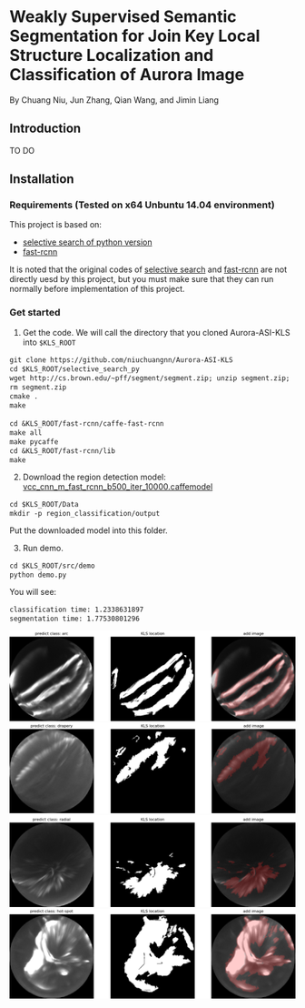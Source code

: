 # Weakly Supervised Semantic Segmentation for Join Key Local Structure Localization and Classification of Aurora Image
By Chuang Niu, Jun Zhang, Qian Wang, and Jimin Liang

## Introduction
TO DO

## Installation

### Requirements (Tested on x64 Unbuntu 14.04 environment)
This project is based on:
* [selective search of python version](https://github.com/BradNeuberg/selective_search_py)
* [fast-rcnn](https://github.com/rbgirshick/fast-rcnn)

It is noted that the original codes of [selective search](https://github.com/BradNeuberg/selective_search_py) and [fast-rcnn](https://github.com/rbgirshick/fast-rcnn)
are not directly uesd by this project, but you must make sure that they can run normally before implementation of this project.

### Get started
1. Get the code. We will call the directory that you cloned Aurora-ASI-KLS into `$KLS_ROOT`

```
git clone https://github.com/niuchuangnn/Aurora-ASI-KLS
cd $KLS_ROOT/selective_search_py
wget http://cs.brown.edu/~pff/segment/segment.zip; unzip segment.zip; rm segment.zip
cmake .
make

cd &KLS_ROOT/fast-rcnn/caffe-fast-rcnn
make all
make pycaffe
cd &KLS_ROOT/fast-rcnn/lib
make

```
2. Download the region detection model: [vcc_cnn_m_fast_rcnn_b500_iter_10000.caffemodel](https://1drv.ms/u/s!ArnlNXPnKNAKjQWsM4hsLuvu8cNW)

```
cd $KLS_ROOT/Data
mkdir -p region_classification/output
```
Put the downloaded model into this folder.

3. Run demo.

```
cd $KLS_ROOT/src/demo
python demo.py
```
You will see:
```
classification time: 1.2338631897
segmentation time: 1.77530801296
```
![arc](https://github.com/niuchuangnn/Aurora-ASI-KLS/blob/master/Data/demo_examples/a_r.png)
![drapery](https://github.com/niuchuangnn/Aurora-ASI-KLS/blob/master/Data/demo_examples/D_r.png)
![radial](https://github.com/niuchuangnn/Aurora-ASI-KLS/blob/master/Data/demo_examples/R_r.png)
![hot-spot](https://github.com/niuchuangnn/Aurora-ASI-KLS/blob/master/Data/demo_examples/HS_r.png)
